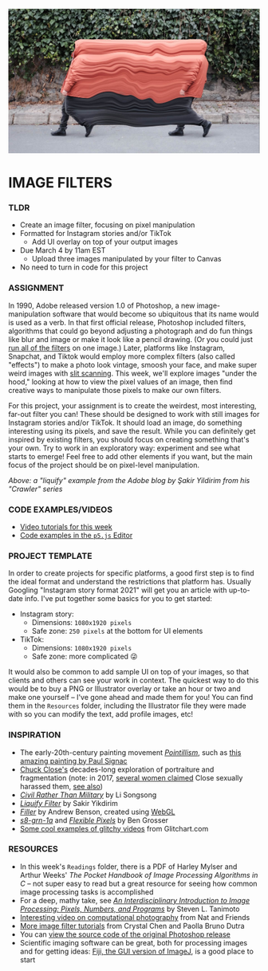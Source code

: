 ![A "liquify" example from the Adobe blog by Şakir Yildirim from his "Crawler" series](Images/SakirYikdirim-LiquifyFilter-2017.jpg)

# IMAGE FILTERS

### TLDR  
* Create an image filter, focusing on pixel manipulation  
* Formatted for Instagram stories and/or TikTok  
  * Add UI overlay on top of your output images  
* Due March 4 by 11am EST  
  * Upload three images manipulated by your filter to Canvas  
* No need to turn in code for this project  


### ASSIGNMENT  
In 1990, Adobe released version 1.0 of Photoshop, a new image-manipulation software that would become so ubiquitous that its name would is used as a verb. In that first official release, Photoshop included filters, algorithms that could go beyond adjusting a photograph and do fun things like blur and image or make it look like a pencil drawing. (Or you could just [run all of the filters](https://www.mentalfloss.com/article/19616/every-photoshop-filter) on one image.) Later, platforms like Instagram, Snapchat, and Tiktok would employ more complex filters (also called "effects") to make a photo look vintage, smoosh your face, and make super weird images with [slit scanning](https://en.wikipedia.org/wiki/Slit-scan_photography). This week, we'll explore images "under the hood," looking at how to view  the pixel values of an image, then find creative ways to manipulate those pixels to make our own filters.

For this project, your assignment is to create the weirdest, most interesting, far-out filter you can! These should be designed to work with still images for Instagram stories and/or TikTok. It should load an image, do something interesting using its pixels, and save the result. While you can definitely get inspired by existing filters, you should focus on creating something that's your own. Try to work in an exploratory way: experiment and see what starts to emerge! Feel free to add other elements if you want, but the main focus of the project should be on pixel-level manipulation.

*Above: a "liquify" example from the Adobe blog by Şakir Yildirim from his "Crawler" series*


### CODE EXAMPLES/VIDEOS  
* [Video tutorials for this week]()  
* [Code examples in the `p5.js` Editor](https://editor.p5js.org/jeffThompson/collections/lImWSKT1-)  


### PROJECT TEMPLATE  
In order to create projects for specific platforms, a good first step is to find the ideal format and understand the restrictions that platform has. Usually Googling "Instagram story format 2021" will get you an article with up-to-date info. I've put together some basics for you to get started:

* Instagram story:  
  * Dimensions: `1080x1920 pixels`  
  * Safe zone: `250 pixels` at the bottom for UI elements  
* TikTok:  
  * Dimensions: `1080x1920 pixels`  
  * Safe zone: more complicated 😜

It would also be common to add sample UI on top of your images, so that clients and others can see your work in context. The quickest way to do this would be to buy a PNG or Illustrator overlay or take an hour or two and make one yourself – I've gone ahead and made them for you! You can find them in the `Resources` folder, including the Illustrator file they were made with so you can modify the text, add profile images, etc!


### INSPIRATION  
* The early-20th-century painting movement [*Pointillism*](https://en.wikipedia.org/wiki/Pointillism), such as [this amazing painting by Paul Signac](https://en.wikipedia.org/wiki/Paul_Signac#/media/File:Paul_Signac,_1893,_Femme_%C3%A0_l'ombrelle,_oil_on_canvas,_81_x_65_cm,_Mus%C3%A9e_d'Orsay.jpg)  
* [Chuck Close's](https://www.pacegallery.com/artists/chuck-close) decades-long exploration of portraiture and fragmentation (note: in 2017, [several women claimed](https://hyperallergic.com/420538/four-more-women-allege-sexual-misconduct-by-chuck-close/) Close sexually harassed them, [see also](https://www.theguardian.com/artanddesign/2018/feb/15/chuck-close-art-sexual-harassment-pafa))  
* [*Civil Rather Than Military*](https://www.pacegallery.com/exhibitions/li-songsong-8) by Li Songsong  
* [*Liquify Filter*](https://helpx.adobe.com/photoshop/how-to/liquify-filter-motion-effects.html) by Sakir Yikdirim  
* [*Filler*](https://pixlpa.com/filler) by Andrew Benson, created using [WebGL](https://en.wikipedia.org/wiki/WebGL)  
* [*s8-grn-1a*](https://vimeo.com/305185958) and [*Flexible Pixels*](https://bengrosser.com/projects/flexible-pixels) by Ben Grosser  
* [Some cool examples of glitchy videos](https://glitchart.com/bpmc-players-ball-08-17) from Glitchart.com  


### RESOURCES  
* In this week's `Readings` folder, there is a PDF of Harley Mylser and Arthur Weeks' *The Pocket Handbook of Image Processing Algorithms in C* – not super easy to read but a great resource for seeing how common image processing tasks is accomplished  
* For a deep, mathy take, see [*An Interdisciplinary Introduction to Image Processing: Pixels, Numbers, and Programs*](https://mitpress.mit.edu/books/interdisciplinary-introduction-image-processing) by Steven L. Tanimoto  
* [Interesting video on computational photography](https://www.youtube.com/watch?v=PIbeiddq_CQ) from Nat and Friends  
* [More image filter tutorials](https://idmnyu.github.io/p5.js-image/Filters/index.html) from Crystal Chen and Paolla Bruno Dutra  
* You can [view the source code of the original Photoshop release](https://web.archive.org/web/20140507131754/http://www.computerhistory.org/atchm/adobe-photoshop-source-code/)  
* Scientific imaging software can be great, both for processing images and for getting ideas: [Fiji, the GUI version of ImageJ](https://fiji.sc/), is a good place to start  

